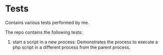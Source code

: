 # Tests

Contains various tests performed by me.  

The repo contains the following tests:  
1. start a script in a new process: Demonstrates the process to execute a php script in a different process from the parent process.